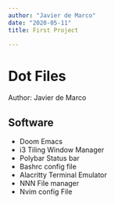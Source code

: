 ```yaml
---
author: "Javier de Marco"
date: "2020-05-11"
title: First Project

---
```


# Dot Files

Author: Javier de Marco


## Software

- Doom Emacs
- i3 Tiling Window Manager
- Polybar Status bar
- Bashrc config file
- Alacritty Terminal Emulator
- NNN File manager
- Nvim config File
